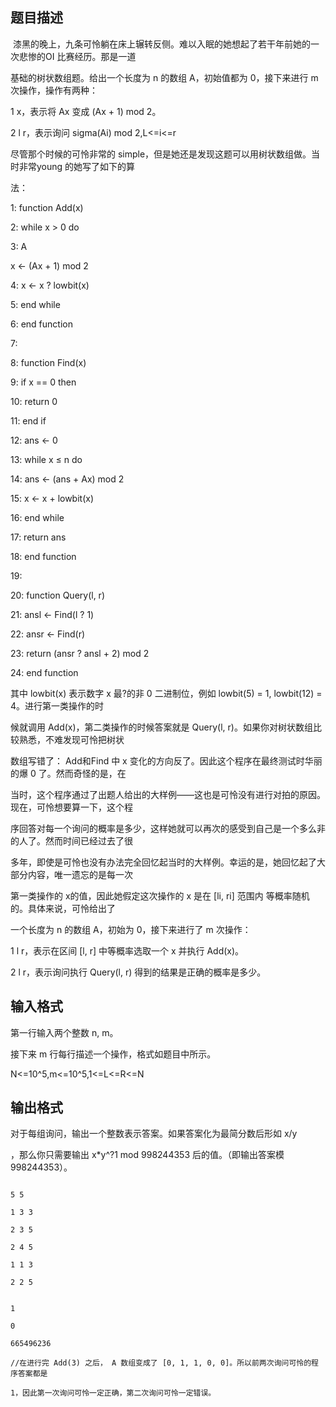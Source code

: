 ## 题目描述

<p> 漆黑的晚上，九条可怜躺在床上辗转反侧。难以入眠的她想起了若干年前她的一次悲惨的OI 比赛经历。那是一道</p>
<div>
 基础的树状数组题。给出一个长度为 n 的数组 A，初始值都为 0，接下来进行 m 次操作，操作有两种：
</div>
<div>
 1 x，表示将 Ax 变成 (Ax + 1) mod 2。
</div>
<div>
 2 l r，表示询问 sigma(Ai) mod 2,L<=i<=r
</div>
<div>
 尽管那个时候的可怜非常的 simple，但是她还是发现这题可以用树状数组做。当时非常young 的她写了如下的算
</div>
<div>
 法：
</div>
<div>
 1: function Add(x)
</div>
<div>
 2: while x > 0 do
</div>
<div>
 3: A
</div>
<div>
 x ← (Ax + 1) mod 2
</div>
<div>
 4: x ← x ? lowbit(x)
</div>
<div>
 5: end while
</div>
<div>
 6: end function
</div>
<div>
 7:
</div>
<div>
 8: function Find(x)
</div>
<div>
 9: if x == 0 then
</div>
<div>
 10: return 0
</div>
<div>
 11: end if
</div>
<div>
 12: ans ← 0
</div>
<div>
 13: while x ≤ n do
</div>
<div>
 14: ans ← (ans + Ax) mod 2
</div>
<div>
 15: x ← x + lowbit(x)
</div>
<div>
 16: end while
</div>
<div>
 17: return ans
</div>
<div>
 18: end function
</div>
<div>
 19:
</div>
<div>
 20: function Query(l, r)
</div>
<div>
 21: ansl ← Find(l ? 1)
</div>
<div>
 22: ansr ← Find(r)
</div>
<div>
 23: return (ansr ? ansl + 2) mod 2
</div>
<div>
 24: end function
</div>
<div></div>
<div>
 其中 lowbit(x) 表示数字 x 最?的非 0 二进制位，例如 lowbit(5) = 1, lowbit(12) = 4。进行第一类操作的时
</div>
<div>
 候就调用 Add(x)，第二类操作的时候答案就是 Query(l, r)。如果你对树状数组比较熟悉，不难发现可怜把树状
</div>
<div>
 数组写错了： Add和Find 中 x 变化的方向反了。因此这个程序在最终测试时华丽的爆 0 了。然而奇怪的是，在
</div>
<div>
 当时，这个程序通过了出题人给出的大样例——这也是可怜没有进行对拍的原因。现在，可怜想要算一下，这个程
</div>
<div>
 序回答对每一个询问的概率是多少，这样她就可以再次的感受到自己是一个多么非的人了。然而时间已经过去了很
</div>
<div>
 多年，即使是可怜也没有办法完全回忆起当时的大样例。幸运的是，她回忆起了大部分内容，唯一遗忘的是每一次
</div>
<div>
 第一类操作的 x的值，因此她假定这次操作的 x 是在 [li, ri] 范围内 等概率随机 的。具体来说，可怜给出了
</div>
<div>
 一个长度为 n 的数组 A，初始为 0，接下来进行了 m 次操作：
</div>
<div>
 1 l r，表示在区间 [l, r] 中等概率选取一个 x 并执行 Add(x)。
</div>
<div>
 2 l r，表示询问执行 Query(l, r) 得到的结果是正确的概率是多少。
</div>
<div></div>

## 输入格式

<div>
 第一行输入两个整数 n, m。
</div>
<div>
 接下来 m 行每行描述一个操作，格式如题目中所示。
</div>
<div>
 N<=10^5,m<=10^5,1<=L<=R<=N
</div>
<div></div>

## 输出格式

<div>
 对于每组询问，输出一个整数表示答案。如果答案化为最简分数后形如 x/y
</div>
<div>
 <div>
  ，那么你只需要输出 x*y^?1 mod 998244353 后的值。（即输出答案模 998244353）。
 </div>
 <div></div>
</div>

```input1
5 5
1 3 3
2 3 5
2 4 5
1 1 3
2 2 5
```
```output1
1
0
665496236
//在进行完 Add(3) 之后， A 数组变成了 [0, 1, 1, 0, 0]。所以前两次询问可怜的程序答案都是
1，因此第一次询问可怜一定正确，第二次询问可怜一定错误。
```
